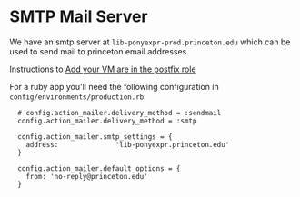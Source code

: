 # SMTP Mail Server

We have an smtp server at `lib-ponyexpr-prod.princeton.edu` which can be used to send mail to princeton email addresses.

Instructions to [Add your VM are in the postfix role](https://github.com/pulibrary/princeton_ansible/tree/main/roles/postfix)

For a ruby app you'll need the following configuration in `config/environments/production.rb`:

```
  # config.action_mailer.delivery_method = :sendmail
  config.action_mailer.delivery_method = :smtp

  config.action_mailer.smtp_settings = {
    address:              'lib-ponyexpr.princeton.edu'
  }

  config.action_mailer.default_options = {
    from: 'no-reply@princeton.edu'
  }
```
